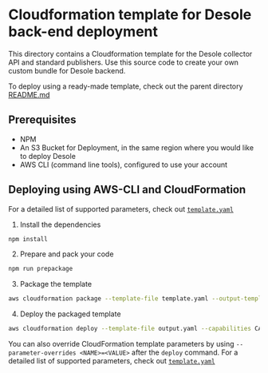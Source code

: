 # Cloudformation template for Desole back-end deployment

This directory contains a Cloudformation template for the Desole collector API and standard publishers. Use this source code to create your own custom bundle for Desole backend.

To deploy using a ready-made template, check out the parent directory [README.md](../README.md)

## Prerequisites

* NPM
* An S3 Bucket for Deployment, in the same region where you would like to deploy Desole
* AWS CLI (command line tools), configured to use your account

## Deploying using AWS-CLI and CloudFormation

For a detailed list of supported parameters, check out [`template.yaml`](template.yaml)

1. Install the dependencies
  ```bash
  npm install
  ```
2. Prepare and pack your code
  ```bash
  npm run prepackage
  ```
3. Package the template
  ```bash
  aws cloudformation package --template-file template.yaml --output-template-file output.yaml
  ```
4. Deploy the packaged template
  ```bash
  aws cloudformation deploy --template-file output.yaml --capabilities CAPABILITY_IAM --stack-name <STACK NAME> 
  ```

You can also override CloudFormation template parameters by using `--parameter-overrides <NAME>=<VALUE>` after the `deploy` command. For a detailed list of supported parameters, check out [`template.yaml`](template.yaml)
